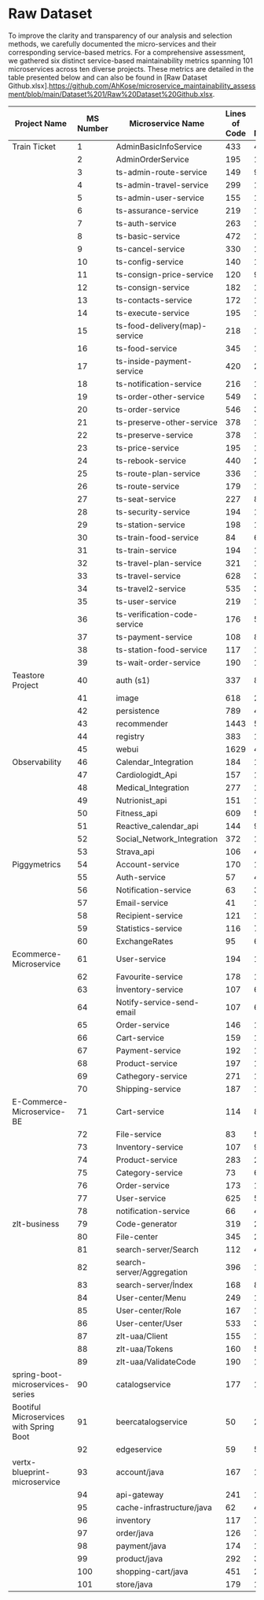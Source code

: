 # Raw Dataset 

To improve the clarity and transparency of our analysis and selection methods, we carefully documented the micro-services and their corresponding service-based metrics. For a comprehensive assessment, we gathered six distinct service-based maintainability metrics spanning 101 microservices across ten diverse projects. These metrics are detailed in the table presented below and can also be found in [Raw Dataset Github.xlsx].https://github.com/AhKose/microservice_maintainability_assessment/blob/main/Dataset%201/Raw%20Dataset%20Github.xlsx.

| Project Name              | MS Number | Microservice Name            | Lines of Code | Number of Methods | Average Complexity | Granularity Index | Service Call Ratio | Class Dependency | Label |
|---------------------------|-------------|------------------------------|---------------|-------------------|--------------------|--------------------|--------------------|-----------------|-------|
| Train Ticket              | 1           | AdminBasicInfoService        | 433           | 42                | 2.0000             | 0.1282             | 0.5641             | 20              | M     |
|                           | 2           | AdminOrderService            | 195           | 10                | 2.5000             | 0.1026             | 0.1538             | 4               | H     |
|                           | 3           | ts-admin-route-service       | 149           | 9                 | 2.3333             | 0.1026             | 0.1282             | 3               | H     |
|                           | 4           | ts-admin-travel-service      | 299           | 14                | 3.1667             | 0.1026             | 0.1538             | 4               | H     |
|                           | 5           | ts-admin-user-service        | 155           | 10                | 2.2000             | 0.1282             | 0.0769             | 4               | H     |
|                           | 6           | ts-assurance-service         | 219           | 17                | 2.8409             | 0.2051             | 0.2308             | 8               | M     |
|                           | 7           | ts-auth-service              | 263           | 13                | 2.2750             | 0.4359             | 0.1538             | 4               | M     |
|                           | 8           | ts-basic-service             | 472           | 16                | 4.0800             | 0.1026             | 0.1282             | 3               | M     |
|                           | 9           | ts-cancel-service            | 330           | 15                | 4.0870             | 0.1795             | 0.1026             | 2               | L     |
|                           | 10          | ts-config-service            | 140           | 11                | 2.5769             | 0.1538             | 0.1795             | 5               | H     |
|                           | 11          | ts-consign-price-service     | 120           | 9                 | 2.2857             | 0.1538             | 0.1538             | 4               | H     |
|                           | 12          | ts-consign-service           | 182           | 12                | 2.4286             | 0.2308             | 0.1795             | 8               | H     |
|                           | 13          | ts-contacts-service          | 172           | 15                | 2.6154             | 0.1538             | 0.2308             | 7               | H     |
|                           | 14          | ts-execute-service           | 195           | 10                | 3.5556             | 0.1026             | 0.1026             | 2               | M     |
|                           | 15          | ts-food-delivery(map)-service| 218           | 18                | 2.7429             | 0.2564             | 0.2564             | 8               | L     |
|                           | 16          | ts-food-service              | 345           | 17                | 3.2432             | 0.2308             | 0.2564             | 7               | L     |
|                           | 17          | ts-inside-payment-service    | 420           | 24                | 3.1525             | 0.3590             | 0.2564             | 8               | M     |
|                           | 18          | ts-notification-service      | 216           | 12                | 2.3889             | 0.3077             | 0.2051             | 9               | H     |
|                           | 19          | ts-order-other-service       | 549           | 37                | 3.2237             | 0.2051             | 0.4359             | 16              | M     |
|                           | 20          | ts-order-service             | 546           | 37                | 3.1341             | 0.2051             | 0.4359             | 16              | M     |
|                           | 21          | ts-preserve-other-service    | 378           | 15                | 3.1667             | 0.1538             | 0.0769             | 1               | L     |
|                           | 22          | ts-preserve-service          | 378           | 15                | 3.1667             | 0.1538             | 0.0769             | 1               | L     |
|                           | 23          | ts-price-service             | 195           | 14                | 2.7500             | 0.1538             | 0.2051             | 7               | H     |
|                           | 24          | ts-rebook-service            | 440           | 20                | 4.4286             | 0.1282             | 0.1026             | 2               | L     |
|                           | 25          | ts-route-plan-service        | 336           | 12                | 3.6667             | 0.1026             | 0.1282             | 3               | H     |
|                           | 26          | ts-route-service             | 179           | 13                | 2.7742             | 0.1795             | 0.2051             | 6               | H     |
|                           | 27          | ts-seat-service              | 227           | 8                 | 3.0000             | 0.1026             | 0.1026             | 2               | M     |
|                           | 28          | ts-security-service          | 194           | 14                | 2.4333             | 0.1538             | 0.1795             | 5               | H     |
|                           | 29          | ts-station-service           | 198           | 18                | 2.6923             | 0.1538             | 0.2564             | 9               | H     |
|                           | 30          | ts-train-food-service        | 84            | 6                 | 2.8571             | 0.1538             | 0.1026             | 2               | H     |               
|                           | 31          | ts-train-service             | 194           | 15                | 3.0882             | 0.1538             | 0.2308             | 7               | H     |
|                           | 32          | ts-travel-plan-service       | 321           | 17                | 2.5357             | 0.1795             | 0.1538             | 4               | H     |
|                           | 33          | ts-travel-service            | 628           | 35                | 3.3390             | 0.2564             | 0.3590             | 12              | M     |
|                           | 34          | ts-travel2-service           | 535           | 32                | 3.2909             | 0.2308             | 0.3333             | 11              | M     |
|                           | 35          | ts-user-service              | 219           | 16                | 2.4722             | 0.2051             | 0.1538             | 6               | M     |
|                           | 36          | ts-verification-code-service | 176           | 5                 | 2.9375             | 0.1282             | 0.0769             | 2               | L     |
|                           | 37          | ts-payment-service           | 108           | 8                 | 2.3478             | 0.1795             | 0.1282             | 3               | M     |
|                           | 38          | ts-station-food-service      | 117           | 10                | 2.9286             | 0.1538             | 0.1538             | 4               | M     |
|                           | 39          | ts-wait-order-service        | 190           | 13                | 2.8182             | 0.1795             | 0.1282             | 3               | M     |
| Teastore Project          | 40          | auth (s1)                    | 337           | 8                 | 5.8750             | 0.5000             | 0.5000             | 0               | M     |
|                           | 41          | image                        | 618           | 28                | 2.7500             | 0.5000             | 0.0000             | 7               | L     |
|                           | 42          | persistence                  | 789           | 41                | 3.2927             | 1.3333             | 0.6667             | 40              | L     |
|                           | 43          | recommender                  | 1443          | 57                | 4.0526             | 2.3333             | 0.5000             | 55              | L     |
|                           | 44          | registry                     | 383           | 16                | 2.2000             | 0.8333             | 0.5000             | 10              | H     |
|                           | 45          | webui                        | 1629          | 41                | 4.4634             | 2.8333             | 0.0000             | 128             | M     |
| Observability             | 46          | Calendar_Integration         | 184           | 11                | 2.0000             | 0.5000             | 0.1250             | 15              | H     |
|                           | 47          | Cardiologidt_Api             | 157           | 12                | 2.6667             | 0.5000             | 0.2500             | 4               | M     |
|                           | 48          | Medical_Integration          | 277           | 13                | 2.0000             | 0.7500             | 0.1250             | 46              | H     |
|                           | 49          | Nutrionist_api               | 151           | 11                | 2.7273             | 0.5000             | 0.1250             | 4               | M     |
|                           | 50          | Fitness_api                  | 609           | 54                | 2.2222             | 1.6250             | 0.5000             | 64              | H     |
|                           | 51          | Reactive_calendar_api        | 144           | 9                 | 2.4444             | 0.3750             | 0.0000             | 4               | L     |
|                           | 52          | Social_Network_Integration   | 372           | 19                | 2.1053             | 1.3750             | 0.1250             | 60              | H     |
|                           | 53          | Strava_api                   | 106           | 4                 | 2.7500             | 0.2500             | 0.1250             | 2               | H     |
| Piggymetrics              | 54          | Account-service              | 170           | 13                | 2.0000             | 0.4286             | 1.0000             | 14              | M     |
|                           | 55          | Auth-service                 | 57            | 4                 | 2.0000             | 0.2857             | 0.5000             | 2               | H     |
|                           | 56          | Notification-service         | 63            | 3                 | 3.3333             | 0.1429             | 0.1667             | 1               | M     |
|                           | 57          | Email-service                | 41            | 1                 | 2.0000             | 0.1429             | 0.0000             | 0               | H     |
|                           | 58          | Recipient-service            | 121           | 10                | 2.0000             | 0.2857             | 0.5000             | 7               | M     |
|                           | 59          | Statistics-service           | 116           | 7                 | 2.0000             | 0.2857             | 0.5000             | 3               | M     |
|                           | 60          | ExchangeRates                | 95            | 6                 | 2.0000             | 0.2857             | 0.1667             | 7               | M     |
| Ecommerce-Microservice    | 61          | User-service                 | 194           | 12                | 2.5000             | 0.2727             | 1.4000             | 23              | M     |
|                           | 62          | Favourite-service            | 178           | 14                | 2.0000             | 0.2727             | 0.5000             | 19              | H     |
|                           | 63          | İnventory-service            | 107           | 6                 | 2.6667             | 0.1818             | 0.2000             | 2               | M     |
|                           | 64          | Notify-service-send-email    | 107           | 6                 | 4.0000             | 0.1818             | 0.4000             | 3               | M     |
|                           | 65          | Order-service                | 146           | 14                | 2.0000             | 0.1818             | 0.4000             | 22              | M     |
|                           | 66          | Cart-service                 | 159           | 14                | 2.0000             | 0.1818             | 0.4000             | 22              | M     |
|                           | 67          | Payment-service              | 192           | 14                | 2.0000             | 0.1818             | 0.4000             | 20              | M     |
|                           | 68          | Product-service              | 197           | 14                | 2.1429             | 0.1818             | 0.4000             | 23              | H     |
|                           | 69          | Cathegory-service            | 271           | 18                | 2.5000             | 0.1818             | 0.6000             | 30              | H     |
|                           | 70          | Shipping-service             | 187           | 14                | 2.2857             | 0.1818             | 0.5000             | 20              | H     |
| E-Commerce-Microservice-BE| 71          | Cart-service                 | 114           | 8                 | 2.5000             | 0.3333             | 0.1429             | 4               | H     |
|                           | 72          | File-service                 | 83            | 5                 | 3.6000             | 0.2222             | 0.5714             | 2               | H     |
|                           | 73          | Inventory-service            | 107           | 9                 | 2.0000             | 0.4444             | 0.2857             | 6               | H     |
|                           | 74          | Product-service              | 283           | 21                | 2.0952             | 0.3333             | 1.0000             | 11              | M     |
|                           | 75          | Category-service             | 73            | 6                 | 2.0000             | 0.3333             | 0.1429             | 3               | M     |
|                           | 76          | Order-service                | 173           | 11                | 2.0000             | 0.5556             | 0.2857             | 7               | H     |
|                           | 77          | User-service                 | 625           | 57                | 2.3571             | 1.5556             | 2.2857             | 14              | M     |
|                           | 78          | notification-service         | 66            | 4                 | 2.5000             | 0.2222             | 0.0000             | 1               | H     |
| zlt-business              | 79          | Code-generator               | 319           | 20                | 3.0500             | 0.2727             | 0.3000             | 18              | H     |
|                           | 80          | File-center                  | 345           | 27                | 2.4074             | 0.5455             | 0.3000             | 37              | H     |
|                           | 81          | search-server/Search         | 112           | 4                 | 2.0000             | 0.2727             | 0.2000             | 2               | M     |
|                           | 82          | search-server/Aggregation    | 396           | 13                | 2.5385             | 0.2727             | 0.2000             | 2               | L     |
|                           | 83          | search-server/İndex          | 168           | 8                 | 2.2500             | 0.1818             | 0.5000             | 4               | M     |
|                           | 84          | User-center/Menu             | 249           | 15                | 2.8667             | 0.1818             | 0.9000             | 8               | M     |
|                           | 85          | User-center/Role             | 167           | 11                | 2.5455             | 0.1818             | 0.4000             | 8               | M     |
|                           | 86          | User-center/User             | 533           | 37                | 2.2432             | 0.1818             | 1.9000             | 24              | L     |
|                           | 87          | zlt-uaa/Client               | 155           | 14                | 2.1429             | 0.1818             | 0.6000             | 8               | M     |
|                           | 88          | zlt-uaa/Tokens               | 160           | 5                 | 4.0000             | 0.1818             | 0.3000             | 2               | M     |
|                           | 89          | zlt-uaa/ValidateCode         | 190           | 13                | 2.1538             | 0.1818             | 0.2000             | 6               | M     |
|spring-boot-microservices-series | 90          | catalogservice               | 177           | 11                | 2.4545             | 1.0000             | 1.6667             | 5               | M     |
| Bootiful Microservices with Spring Boot | 91 | beercatalogservice        | 50            | 2                 | 2.0000             | 1.5000             | 0.0000             | 0               | H     |
|                           | 92          | edgeservice                  | 59            | 5                 | 2.0000             | 1.5000             | 1.0000             | 0               | H     |
| vertx-blueprint-microservice | 93       | account/java                | 167           | 14                | 2.0000             | 0.2222             | 0.1111             | 4               | M     |
|                           | 94          | api-gateway                  | 241           | 13                | 3.2308             | 0.1111             | 0.0000             | 0               | M     |
|                           | 95          | cache-infrastructure/java   | 62            | 4                 | 4.0000             | 0.1111             | 0.4444             | 0               | H     |
|                           | 96          | inventory                    | 117           | 7                 | 3.7143             | 0.2222             | 0.2222             | 3               | H     |
|                           | 97          | order/java                   | 126           | 7                 | 2.5714             | 0.2222             | 0.4444             | 2               | M     |
|                           | 98          | payment/java                 | 174           | 15                | 2.6667             | 0.2222             | 0.0000             | 4               | M     |
|                           | 99          | product/java                 | 292           | 33                | 2.1818             | 0.3333             | 0.1111             | 14              | M     |
|                           | 100         | shopping-cart/java           | 451           | 28                | 2.7500             | 0.4444             | 0.5556             | 14              | M     |
|                           | 101         | store/java                   | 179           | 17                | 2.5882             | 0.3333             | 0.3333             | 9               | M     |

